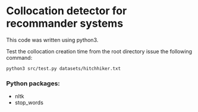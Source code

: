 # Collocation detector for recommander systems

This code was written using python3.

Test the collocation creation time from the root directory issue the following command:

`python3 src/test.py datasets/hitchhiker.txt`


### Python packages:
* nltk
* stop_words




